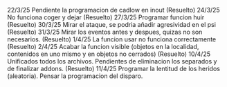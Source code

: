 22/3/25 Pendiente la programacion de cadlow en inout (Resuelto)
24/3/25 No funciona coger y dejar (Resuelto)
27/3/25 Programar funcion huir (Resuelto)
30/3/25 Mirar el ataque, se podria añadir agresividad en el psi (Resuelto)
31/3/25 Mirar los eventos antes y despues, quizas no son necesarios. (Resuelto)
1/4/25 La funcion usar no funciona correctamente (Resuelto)
2/4/25 Acabar la funcion visible (objetos en la localidad, contenidos en uno mismo y en objetos no cerrados) (Resuelto)
10/4/25 Unificados todos los archivos. Pendientes de eliminacion los separados y de finalizar addons. (Resuelto)
11/4/25 Programar la lentitud de los heridos (aleatoria). Pensar la programacion del disparo.
